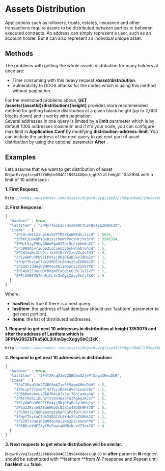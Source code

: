 # Assets Distribution

Applications such as rollovers, trusts, estates, insurance and other transactions require assets to be distributed between parties or between executed contracts. An address can simply represent a user, such as an account holder. But it can also represent an individual unique asset.

## Methods

The problems with getting the whole assets distribution for many holders at once are:

* Time consuming with this heavy request _**/asset/distribution**_.
* Vulnerability  to DDOS attacks for the nodes which is using this method without pagination.

For the mentioned problems above, **GET /assets/{assetId}/distribution/{height}** provides more recommended method for getting balance distribution at a given block height \(up to 2,000 blocks down\) and it works with pagination.  
Several addresses in one query is limited by a **limit** parameter which is by default 1000 addresses maximum and if it's your node, you can configure max limit in **Application.Conf** by modifying **distribution-address-limit**. You can include the address of the next query to get next part of asset distribution by using the optional parameter **After** .

## Examples

Lets assume that we want to get distribution of asset `DHgwrRvVyqJsepd32YbBqUeDH4GJ1N984X8QoekjgH8J` at height 1352994 with a limit of 10 addresses :

**1. First  Request:**

```js
http://nodes.wavesnodes.com/assets/DHgwrRvVyqJsepd32YbBqUeDH4GJ1N984X8QoekjgH8J/distribution/1352994/limit/10
```

**2. First  Response:**

```js
{
  "hasNext" : true,
  "lastItem" : "3PHyfTkzkaC7dv29RDCYL8XHx2EaZU8Nk2X",
  "items" : {
    "3PC4roN512iugc6xGVTTM2XkoWKEdSiiscd" : 5630,
    "3PPKF2pH4KMYgsDixjrhnWrPycVHr1Ye37V" : 3540364,
    "3PMzLSxyP9hgGNAmFgmHZ7ei9cCibbk6nYC" : 1,
    "3P59RUApvri6pS2LpCuem3ypsF8hGbTuhJW" : 5,
    "3PCW1xqHcXLb9irik43tDrYY2xuVGsdvfH3" : 4,
    "3P1y6WPuhP69FLPd4yjRhjDEaBukyJdHq2y" : 1,
    "3PHyfTkzkaC7dv29RDCYL8XHx2EaZU8Nk2X" : 1,
    "3P2Z9TJdHejPZHM4qoX6i2No2n2cXSnVPPE" : 1,
    "3PC4ybZEUecdDfDRgNPCySdjeGc9jJsJ1v7" : 1,
    "3PPfAGBSZbTka5jCL3iXmQycXdgySbCj3kK" : 5
  }
}
```

Where:

* **hasNext** is true if there is a next query.
* **lastItem**: the address of last item\(you should use 'lastItem' parameter to get next portion\).
* **items**: the list of distributed addresses.

**1. Request to get next 10 addresses in distribution at height 1353075 and after the address of LastItem which is 3PPfAGBSZbTka5jCL3iXmQycXdgySbCj3kK :**

```js
http://nodes.wavesnodes.com/assets/DHgwrRvVyqJsepd32YbBqUeDH4GJ1N984X8QoekjgH8J/distribution/1353075/limit/10?after=3PPfAGBSZbTka5jCL3iXmQycXdgySbCj3kK
```

**2. Respond to get next 10 addresses in distribution:**

```js
{
  "hasNext" : true,
  "lastItem" : "3P4TXRsqDJm2ZGBD5mAZjePf5agmXMeuDb9",
  "items" : {
    "3P4TXRsqDJm2ZGBD5mAZjePf5agmXMeuDb9" : 5,
    "3PHczp777nxGPj4JTocuDa8sdVohzuxk3Bc" : 1,
    "3PBhRmXaAmusZ68fR4s8fx5ej7BnjaakghA" : 5,
    "3PAFYk89L1DLhyTzV8n4pa3Tu3Ag6qJAJof" : 5,
    "3P1y6WPuhP69FLPd4yjRhjDEaBukyJdHq2y" : 1,
    "3PGa2ZKine8AEoWW6bUcQ361n4EDDk9KY3N" : 5,
    "3PChKs3ZTQ8RaosngtpkpFCGPcfQ7rJ6FkH" : 5,
    "3PHyfTkzkaC7dv29RDCYL8XHx2EaZU8Nk2X" : 1,
    "3P2Z9TJdHejPZHM4qoX6i2No2n2cXSnVPPE" : 1,
    "3PGBDioYWFZXyfMvEwwrwKMBzNLxVZ3ax7G" : 4
  }
}
```

**3. Next requests to get whole distribution will be similar.**

`DHgwrRvVyqJsepd32YbBqUeDH4GJ1N984X8QoekjgH8J` in **after** param in _**N**_ request should be substituted with **lastItem **from _**N-1**_ response and Repeat until **hasNext == false**.

